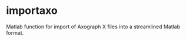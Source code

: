 importaxo
=========

Matlab function for import of Axograph X files into a streamlined Matlab format.
